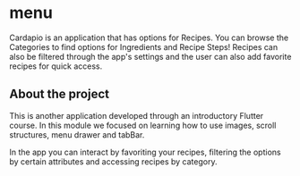 # menu

Cardapio is an application that has options for Recipes. You can browse the Categories to find options for Ingredients and Recipe Steps!
Recipes can also be filtered through the app's settings and the user can also add favorite recipes for quick access.

## About the project

This is another application developed through an introductory Flutter course. 
In this module we focused on learning how to use images, scroll structures, menu drawer and tabBar.

In the app you can interact by favoriting your recipes, filtering the options by certain attributes and accessing recipes by category.